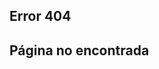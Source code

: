 <section class="hero">
  <div class="hero-body">
    <div class="container">
      <h1 class="title">
       Error 404
      </h1>
      <h2 class="subtitle">
        Página no encontrada
      </h2>
    </div>
  </div>
</section>